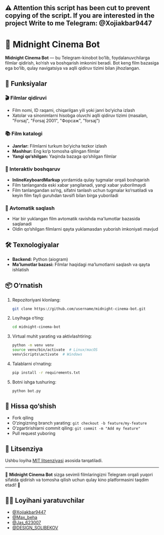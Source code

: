## ⚠️ Attention this script has been cut to prevent copying of the script. If you are interested in the project Write to me Telegram: @Xojiakbar9447

# 🎥 Midnight Cinema Bot

**Midnight Cinema Bot** — bu Telegram-kinobot bo‘lib, foydalanuvchilarga filmlar qidirish, ko‘rish va boshqarish imkonini beradi. Bot keng film bazasiga ega bo‘lib, qulay navigatsiya va aqlli qidiruv tizimi bilan jihozlangan.

## 🚀 Funksiyalar

### 🎬 Filmlar qidiruvi
- Film nomi, ID raqami, chiqarilgan yili yoki janri bo‘yicha izlash
- Xatolar va sinonimlarni hisobga oluvchi aqlli qidiruv tizimi (masalan, "Forsaj", "Forsaj 2001", "Форсаж", "forsaj")

### 📚 Film katalogi
- **Janrlar:** Filmlarni turkum bo‘yicha tezkor izlash
- **Mashhur:** Eng ko‘p tomosha qilingan filmlar
- **Yangi qo‘shilgan:** Yaqinda bazaga qo‘shilgan filmlar

### 🔧 Interaktiv boshqaruv
- **InlineKeyboardMarkup** yordamida qulay tugmalar orqali boshqarish
- Film tanlanganda eski xabar yangilanadi, yangi xabar yuborilmaydi
- Film tanlangandan so‘ng, sifatni tanlash uchun tugmalar ko‘rsatiladi va keyin film fayli guruhdan tavsifi bilan birga yuboriladi

### 📂 Avtomatik saqlash
- Har bir yuklangan film avtomatik ravishda ma'lumotlar bazasida saqlanadi
- Oldin qo‘shilgan filmlarni qayta yuklamasdan yuborish imkoniyati mavjud

## 🛠️ Texnologiyalar
- **Backend:** Python (aiogram)
- **Ma’lumotlar bazasi:** Filmlar haqidagi ma’lumotlarni saqlash va qayta ishlatish

## 📦 O‘rnatish

1. Repozitoriyani klonlang:
   ```bash
   git clone https://github.com/username/midnight-cinema-bot.git
   ```

2. Loyihaga o‘ting:
   ```bash
   cd midnight-cinema-bot
   ```

3. Virtual muhit yarating va aktivlashtiring:
   ```bash
   python -m venv venv
   source venv/bin/activate  # Linux/macOS
   venv\Scripts\activate  # Windows
   ```

4. Talablarni o‘rnating:
   ```bash
   pip install -r requirements.txt
   ```

5. Botni ishga tushuring:
   ```bash
   python bot.py
   ```

## 🤝 Hissa qo‘shish
- Fork qiling
- O‘zingizning branch yarating: `git checkout -b feature/my-feature`
- O‘zgartirishlarni commit qiling: `git commit -m "Add my feature"`
- Pull request yuboring

## 📄 Litsenziya
Ushbu loyiha [MIT litsenziyasi](LICENSE) asosida tarqatiladi.

---

🎥 **Midnight Cinema Bot** sizga sevimli filmlaringizni Telegram orqali yuqori sifatda qidirish va tomosha qilish uchun qulay kino platformasini taqdim etadi! 🍿

## 👨‍💻 Loyihani yaratuvchilar
- [@Xojiakbar9447](https://t.me/Xojiakbar9447)
- [@Max_beha](https://t.me/Max_beha)
- [@Jas_623007](https://t.me/Jas_623007)
- [@DESIGN_SOLIBEKOV](https://t.me/DESIGN_SOLIBEKOV)

